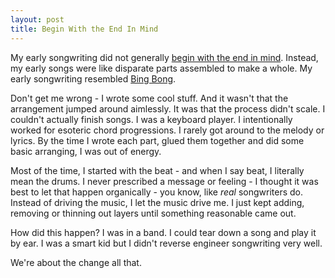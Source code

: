 ```yaml
---
layout: post
title: Begin With the End In Mind
---
```


My early songwriting did not generally [begin with the end in mind](https://www.stephencovey.com/7habits/7habits-habit2.php). Instead, my early songs were like disparate parts assembled to make a whole. My early songwriting resembled [Bing Bong](http://disney.wikia.com/wiki/Bing_Bong).

Don't get me wrong - I wrote some cool stuff. And it wasn't that the arrangement jumped around aimlessly. It was that the process didn't scale. I couldn't actually finish songs. I was a keyboard player. I intentionally worked for esoteric chord progressions. I rarely got around to the melody or lyrics. By the time I wrote each part, glued them together and did some basic arranging, I was out of energy.

Most of the time, I started with the beat - and when I say beat, I literally mean the drums. I never prescribed a message or feeling - I thought it was best to let that happen organically - you know, like _real_ songwriters do. Instead of driving the music, I let the music drive me. I just kept adding, removing or thinning out layers until something reasonable came out.

How did this happen? I was in a band. I could tear down a song and play it by ear. I was a smart kid but I didn't reverse engineer songwriting very well.

We're about the change all that.
